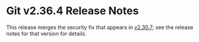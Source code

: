 Git v2.36.4 Release Notes
=========================

This release merges the security fix that appears in [v2.30.7](2.30.7.md); see
the release notes for that version for details.
